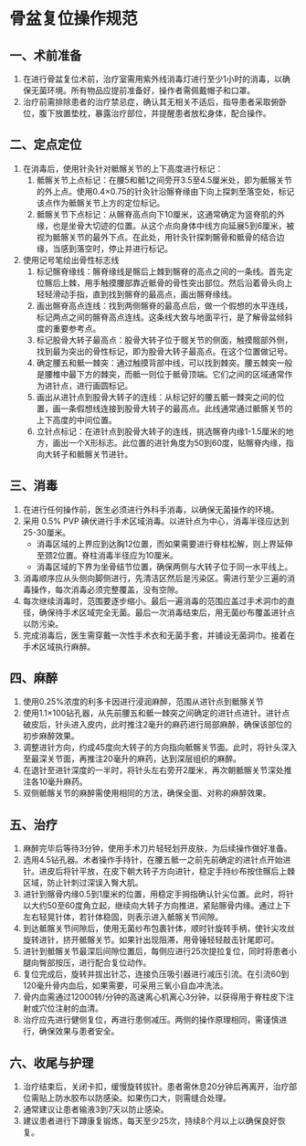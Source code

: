 # 骨盆复位操作规范

## 一、术前准备

1. 在进行骨盆复位术前，治疗室需用紫外线消毒灯进行至少1小时的消毒，以确保无菌环境。所有物品应提前准备好，操作者需佩戴帽子和口罩。
2. 治疗前需排除患者的治疗禁忌症，确认其无相关不适后，指导患者采取俯卧位，腹下放置垫枕，暴露治疗部位，并提醒患者放松身体，配合操作。

## 二、定点定位

1. 在消毒后，使用针灸针对骶髂关节的上下高度进行标记：
    1. 骶髂关节上点标记：在腰5和骶1之间旁开3.5至4.5厘米处，即为骶髂关节的外上点。使用0.4×0.75的针灸针沿髂脊缘由下向上探刺至落空处，标记该点作为骶髂关节上方的定位标记。
    2. 骶髂关节下点标记：从髂脊高点向下10厘米，这通常确定为竖脊肌的外缘，也是坐骨大切迹的位置。从这个点向身体中线方向延展5到6厘米，被视为骶髂关节的最外下点。在此处，用针灸针探刺髂骨和骶骨的结合边缘，当感到落空时，停止并进行标记。
2. 使用记号笔绘出骨性标志线
    1. 标记髂脊缘线：髂脊缘线是髂后上棘到髂脊的高点之间的一条线。首先定位髂后上棘，用手触摸腰部靠近骶骨的骨性突出部位。然后沿着骨头向上轻轻滑动手指，直到找到髂脊的最高点，画出髂脊缘线。
    2. 画出髂脊高点连线：找到两侧髂脊的最高点后，做一个假想的水平连线，标记两点之间的髂脊高点连线。这条线大致与地面平行，是了解骨盆倾斜度的重要参考点。
    3. 标记股骨大转子最高点：股骨大转子位于髋关节的侧面，触摸髋部外侧，找到最为突出的骨性标记，即为股骨大转子最高点。在这个位置做记号。
    4. 确定腰五和骶一棘突：通过触摸背部中线，可以找到棘突。腰五棘突一般是腰椎中最下方的棘突，而骶一则位于骶骨顶端。它们之间的区域通常作为进针点，进行画圆标记。
    5. 画出从进针点到股骨大转子的连线：从标记好的腰五骶一棘突之间的位置，画一条假想线连接到股骨大转子的最高点。此线通常通过骶髂关节的上下高度的中间位置。
    6. 立针点标记：在进针点到股骨大转子的连线，挑选髂脊内缘1-1.5厘米的地方，画出一个X形标志。此位置的进针角度为50到60度，贴髂脊内缘，指向大转子和骶髂关节进针。

## 三、消毒

1. 在进行任何操作前，医生必须进行外科手消毒，以确保无菌操作的环境。
2. 采用 0.5% PVP 碘伏进行手术区域消毒。以进针点为中心，消毒半径应达到25-30厘米。
    - 消毒区域的上界应到达胸12位置，而如果需要进行脊柱松解，则上界延伸至颈2位置。脊柱消毒半径应为10厘米。
    - 消毒区域的下界为坐骨结节位置，确保两侧与大转子位于同一水平线上。
3. 消毒顺序应从头侧向脚侧进行，先清洁区然后是污染区。需进行至少三遍的消毒操作，每次消毒必须完整覆盖，没有空隙。
4. 每次继续消毒时，范围要逐步缩小。最后一遍消毒的范围应盖过手术洞巾的直径，确保待手术区域完全无菌。最后一次消毒结束后，用无菌纱布覆盖进针点以防污染。
5. 完成消毒后，医生需穿戴一次性手术衣和无菌手套，并铺设无菌洞巾。接着在手术区域执行麻醉。

## 四、麻醉

1. 使用0.25%浓度的利多卡因进行浸润麻醉，范围从进针点到骶髂关节
2. 使用1.1×100钻孔器，从先前腰五和骶一棘突之间确定的进针点进针。进针点破皮后，针头进入皮内，此时推注2毫升的麻药进行局部麻醉，确保该部位的初步麻醉效果。
3. 调整进针方向，约成45度向大转子的方向指向骶髂关节面。此时，将针头深入至最深关节面，再推注20毫升的麻药，达到深层组织的麻醉。
4. 在退针至进针深度的一半时，将针头左右旁开2厘米，再次朝骶髂关节深处推注各10毫升麻药。
5. 双侧骶髂关节的麻醉需使用相同的方法，确保全面、对称的麻醉效果。

## 五、治疗

1. 麻醉完毕后等待3分钟，使用手术刀片轻轻划开皮肤，为后续操作做好准备。
2. 选用4.5钻孔器。术者操作手持针，在腰五骶一之前先前确定的进针点开始进针。进皮后将针平放，在皮下朝大转子方向进针，稳定手持纱布按住髂后上棘区域，防止针刺过深误入臀大肌。
3. 进针到髂骨内缘0.5到1厘米的位置，用稳定手拇指确认针尖位置。此时，将针以大约50至60度角立起，继续向大转子方向推进，紧贴髂骨内缘。通过上下左右轻晃针体，若针体稳固，则表示进入骶髂关节间隙。
4. 到达骶髂关节间隙后，使用无菌纱布包裹针体，顺时针旋转手柄，使针尖攻丝旋转进针，挤开骶髂关节。如果针出现阻滞，用骨锤轻轻敲击针尾即可。
5. 进针到骶髂关节最深后间隙位置后，每侧应进行25次提拉复位，同时将患者小腿向臀部按压，进行配合复位动作。
6. 复位完成后，旋转并拔出针芯，连接负压吸引器进行减压引流。在引流60到120毫升骨内血后，如果需要，可采用三氧小自血冲洗法。
7. 骨内血需通过12000转/分钟的高速离心机离心3分钟，以获得用于脊柱皮下注射或穴位注射的血清。
8. 治疗应先进行健侧复位，再进行患侧减压。两侧的操作原理相同，需谨慎进行，确保效果与患者安全。

## 六、收尾与护理

1. 治疗结束后，关闭卡扣，缓慢旋转拔针。患者需休息20分钟后再离开，治疗部位需贴上防水胶布以防感染。如果伤口大，则需缝合处理。
2. 通常建议让患者输液3到7天以防止感染。
3. 建议患者进行下蹲康复锻炼，每天至少25次，持续8个月以上以确保良好恢复。
